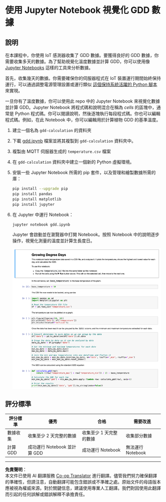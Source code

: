 <!--
CO_OP_TRANSLATOR_METADATA:
{
  "original_hash": "1e21b012c6685f8bf73e0e76cdca3347",
  "translation_date": "2025-08-26T22:17:03+00:00",
  "source_file": "2-farm/lessons/1-predict-plant-growth/assignment.md",
  "language_code": "mo"
}
-->
# 使用 Jupyter Notebook 視覺化 GDD 數據

## 說明

在本課程中，你使用 IoT 感測器收集了 GDD 數據。要獲得良好的 GDD 數據，你需要收集多天的數據。為了幫助視覺化溫度數據並計算 GDD，你可以使用像 [Jupyter Notebooks](https://jupyter.org) 這樣的工具來分析數據。

首先，收集幾天的數據。你需要確保你的伺服器程式在 IoT 裝置運行期間始終保持運行，可以通過調整電源管理設置或運行類似 [這個保持系統活躍的 Python 腳本](https://github.com/jaqsparow/keep-system-active) 來實現。

一旦你有了溫度數據，你可以使用此 repo 中的 Jupyter Notebook 來視覺化數據並計算 GDD。Jupyter Notebook 將程式碼和說明混合在稱為 *cells* 的區塊中，通常是 Python 程式碼。你可以閱讀說明，然後逐塊執行每段程式碼。你也可以編輯程式碼。例如，在此 Notebook 中，你可以編輯用於計算植物 GDD 的基準溫度。

1. 建立一個名為 `gdd-calculation` 的資料夾

1. 下載 [gdd.ipynb](./code-notebook/gdd.ipynb) 檔案並將其複製到 `gdd-calculation` 資料夾中。

1. 複製由 MQTT 伺服器生成的 `temperature.csv` 檔案

1. 在 `gdd-calculation` 資料夾中建立一個新的 Python 虛擬環境。

1. 安裝一些 Jupyter Notebook 所需的 pip 套件，以及管理和繪製數據所需的庫：

    ```sh
    pip install --upgrade pip
    pip install pandas
    pip install matplotlib
    pip install jupyter
    ```

1. 在 Jupyter 中運行 Notebook：

    ```sh
    jupyter notebook gdd.ipynb
    ```

    Jupyter 會啟動並在瀏覽器中打開 Notebook。按照 Notebook 中的說明逐步操作，視覺化測量的溫度並計算生長度日。

    ![Jupyter Notebook](../../../../../translated_images/gdd-jupyter-notebook.c5b52cf21094f158a61f47f455490fd95f1729777ff90861a4521820bf354cdc.mo.png)

## 評分標準

| 評分標準 | 優秀 | 合格 | 需要改進 |
| -------- | ---- | ---- | -------- |
| 數據收集 | 收集至少 2 天完整的數據 | 收集至少 1 天完整的數據 | 收集部分數據 |
| 計算 GDD | 成功運行 Notebook 並計算 GDD | 成功運行 Notebook | 無法運行 Notebook |

---

**免責聲明**：  
本文件已使用 AI 翻譯服務 [Co-op Translator](https://github.com/Azure/co-op-translator) 進行翻譯。儘管我們努力確保翻譯的準確性，但請注意，自動翻譯可能包含錯誤或不準確之處。原始文件的母語版本應被視為權威來源。對於關鍵信息，建議使用專業人工翻譯。我們對因使用此翻譯而引起的任何誤解或錯誤解釋不承擔責任。